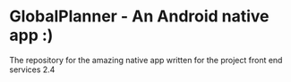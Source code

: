 # GlobalPlanner - An Android native app :)
The repository for the amazing native app written for the project front end services 2.4
